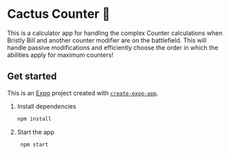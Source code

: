 # Cactus Counter 🌵

This is a calculator app for handling the complex Counter calculations when Bristly Bill and another counter modifier are on the battlefield. This will handle passive modifications and efficiently choose the order in which the abilities apply for maximum counters!

## Get started

This is an [Expo](https://expo.dev) project created with [`create-expo-app`](https://www.npmjs.com/package/create-expo-app).

1. Install dependencies

   ```bash
   npm install
   ```

2. Start the app

   ```bash
    npm start
   ```
